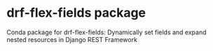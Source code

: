 # drf-flex-fields package

Conda package for drf-flex-fields: Dynamically set fields and expand nested resources in Django REST Framework
